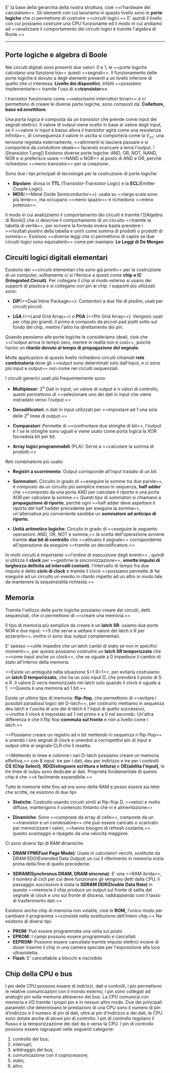 E' la base della gerarchia della nostra struttura, cioè ==l'hardware del calcolatore==.
Gli elementi con cui lavoriamo in questo livello sono le **porte logiche** che ci permettono di costruire ==circuiti logici.==
E' quindi il livello con cui possiamo costruire una CPU funzionante ed il modo in cui andiamo ad ==analizzare il comportamento dei circuiti logici è tramite l'algebra di Boole.==

--------------------------------------------------------------------------

## Porte logiche e algebra di Boole

Nei circuiti digitali sono presenti due valori: 0 e 1, le ==porte logiche calcolano una funzione tra== questi ==segnali==.
Il funzionamento delle porte logiche è dovuto a degli elementi presenti a un livello inferiore di quello che ci interessa: **Livello dei dispositivi**, infatti ==possiamo implementarle== tramite l'uso di **==transistor==**.

I transistor funzionano come ==velocissimi interruttori binari== e ci permettono di creare le diverse porte logiche, sono composti da: **Collettore, base ed emettitore**.

Una porta logica è composta da un transistor che prende come input dei segnali elettrici.
Il valore di output viene scelto in base al valore degli input, se il ==valore in input è basso allora il transistor agirà come una resistenza infinita==, di conseguenza il valore in uscita si comporterà come la $V_{cc}$: una tensione regolata esternamente, ==altrimenti lo lascierà passare e si comporterà da conduttore ideale== facendo scaricare a terra l'output.
![[transistor 1.png]]
Esistono diverse porte logiche: AND, OR, NOT, NAND, NOR e si preferisce usare ==NAND o NOR== al posto di AND e OR, perchè richiedono ==meno transistor== per la creazione.

Sono due i tipi principali di tecnologie per la costruzione di porte logiche:

- **Bipolare**: divisa in **TTL** (Transistor-Transistor Logic) e la **ECL**(Emitter Couple Logic).
- **MOS**(==Metal Oxide Semiconductor==): usata su ==larga scala sono più lente==, ma occupano ==meno spazio== e richiedono ==meno potenza==.

Il modo in cui analizziamo il comportamento dei circuiti è tramite l'[[Algebra di Boole]] che ci descrive il comportamento di un circuito ==tramite la tabella di verità==, per scrivere la formula invece basta prendere i ==risultati positivi della tabella e unirli come somma di prodotti o prodotti di somma==.
Esistono ==diverse leggi che ci permettono di capire se due circuiti logici sono equivalenti== come per esempio: **Le Leggi di De Morgan**.

## Circuiti logici digitali elementari

Esistono dei ==circuiti elementari che sono già pronti== per la costruzione di un computer, solitamente ci si riferisce a questi come **chip o IC (Integrated Circuit)**.
Per collegare il chip al modo esterno si usano dei supporti di plastica e si collegano con pin ai chip.
I supporti più utilizzati sono:

- **DIP**(==Dual Inline Package==): Contenitori a due file di piedini, usati per circuiti piccoli.

- **LGA** (==Land Grid Array==) o **PGA** (==Pin Grid Array==): Vengono usati per chip più grandi, il primo è composto da piccoli pad piatti sotto sul fondo del chip, mentre l'altro ha direttamente dei pin.

Quando pensiamo alle porte logiche le consideriamo ideali, cioè che ==l'output arriva in tempo zero, mentre in realtà non è così==, poichè hanno un **ritardo dovuto al tempo di propagazione del segnale.**

Molte applicazioni di questo livello richiedono circuiti chiamati **rete combinatoria** dove gli ==output sono determinati solo dall'input, e ci sono più input e output== non come nei circuiti sequenziali.

I circuiti generici usati più frequentemente sono:

- **Multiplexer**: $2^n$ Dati in input, un valore di output e n valori di controllo, questi permettono di ==selezionare uno dei dati in input che viene instradato verso l'output.==

- **Decodificatori**: n dati in input utilizzati per ==impostare ad 1 una sola delle $2^n$ linee di output.==

- **Comparatori**: Permette di ==confrontare due stringhe di bit==, l'output è 1 se le stringhe sono uguali e viene usato come porta logica la XOR facnedola bit per bit.

- **Array logici programmabili** (PLA): Serve a ==calcolare la somma di prodotti.==

Reti combinatorie più usate:

- **Registri a scorrimento**: Output corrisponde all'input traslato di un bit.

- **Sommatori:** Circuito in grado di ==eseguire le somme tra due parole==, è composto da un circuito più semplice messo in sequenza, **half adder** che ==composto da una porta AND per calcolare il riporto e una porta XOR per calcolare la somme.== Questi tipo di sommatori si chiamano a **propagazione di riporto**, perchè ogni ==half adder deve aspettare il riporto del half hadder precedente per eseguire la somma==, un'alternativa più conveniente sarebbe un **sommatore ad anticipo di riporto.**

- **Unità aritmetico logiche:** Circuito in grado di ==eseguire le seguento operazioni: AND, OR, NOT e somma,== la scelta dell'operazione avviene tramite **due bit di controllo** che ==attivano il segnale== corrispondente all'operazione da eseguire ==tramite un decodificatore.==

In molti circuiti è importante ==l'ordine di esecuzione degli eventi== , quindi si utilizza il **clock** per ==gestirne la sincronizzazione==, **emette impulsi di larghezza definita ad intervalli costanti**, l'intervallo di tempo fra due impulsi è detto **ciclo di clock** e tramite il clock ==possiamo permette di far eseguire ad un circuito un evento in ritardo rispetto ad un altro in modo tale da mantenere la sequenzialità richiesta.==

## Memoria

Tramite l'utilizzo delle porte logiche possiamo creare dei circuiti, detti sequenziali, che ci permettono di ==creare una memoria.==

Il tipo di memoria più semplice da creare è un **latch SR**: usiamo due porte NOR e due input: ==S che serve a settare il valore del latch e R per azzerarlo==, inoltre ci sono due output complementari.

E' spesso ==utile impedire che un latch cambi di stato se non in specifici momenti==, per questo possiamo costruitre un **latch SR temporizzato** che ==come input anche un clock==, che se uguale a 0 impedisce il cambio di stato all'interno della memoria.

==Esiste un ambiguità nella situazione S=1 R=1==, per evitarla costruiamo un **latch D temporizzato**, che ha un solo input D, che prenderà il posto di S e R. Il valore D verrà memorizzato nel latch solo quando il clock è uguale a 1. ==Questa è una memoria ad 1 bit.==

Esiste un ultimo tipo di memoria: **flip-flop**, che permettono di ==evitare i possibili paradossi logici del D-latch==, per costruirlo mettiamo in sequenza deu latch e l'uscita di uno dei d-latch è l'input di quello successivo, ==inoltre il clock è impostato ad 1 nel primo e a 0 nel secondo.
Un'altra differenza è che il flip flop **commuta sul fronte** e non a livello come i latch.==

==Possiamo creare un registro ad n bit mettendo in sequenza n flip-flop== e unendo i loro segnali di clock e unendoli a corrispettivi pin di input e output oltre al segnale CLR che li resetta.

==Mettendo in linee e colonne i vari D-latch possiamo creare un memoria effettiva,== con 8 input: tre per i dati, deu per indirizzo e tre per i controlli **CS (Chip Select)**, **RD(Distinguere scrittura e lettura)** e **OE(abilita l'input)**, le tre linee di outpu sono dedicate ai dati.
Proprietà fondamentale di questo chip è che ==è facilmente espandibile.==

Tutte le memorie lette fino ad ora sono dette RAM e posso essere sia lette che scritte, ne esistono di due tipi:

- **Statiche**: Costruite usando circuiti simili ai flip-flop D, ==veloci e molto diffuse, mantengono il contenuto fintanto che vi è alimentazione==

- **Dinamiche**: Sono ==composte da array di celle==, composte da un ==transistor e un condesatore== che può essere caricato o scaricato per memorizzare i valori, ==hanno bisogno di refresh costante,== questo svantaggio e ripagato da una velocità maggiore.

Ci sono diversi tipi di RAM dinamiche:

- **DRAM FPM(Fast Page Mode)**: Usate in calcolatori vecchi, sostituite da DRAM EDO(Extended Data Output) un cui il riferimento in memoria inizia prima della fine di quello precedente.

- **SDRAM(Synchronus DRAM, DRAM sincrona)**: E' una ==RAM ibrida==, il numero di cicli per cui deve funzionare gli vengono detti dalla CPU, il passaggio successivo è stata la **SDRAM DDR(Double Data Rate)** in queste ==memorie il chip produce un output sul fronte di salita del segnale di clock e uno sul fronte di discesa, raddoppiando così il tasso di trasferimento dati.==

Esistono anche chip di memoria non volatile, cioè le **ROM,** l’unico modo per cambiare il programma ==consiste nella sostituzione dell’intero chip.== Ne esistono di diversi tipi:

- **PROM:** Può essere programmata una volta sul posto 
- **EPROM:** I campi possono essere programmato e cancellati 
- **EEPROM:** Possono essere cancellate tramite impulsi elettrici inceve di dover inserire il chip in una camera speciale per l'esposizione alla luce ultravioletta.
- **Flash**: E' cancellabile a blocchi e riscivibile

## Chip della CPU e bus

I pin delle CPU possono essere di indirizzi, dati e controlli, i pin permettono le relative comunicazioni con il mondo esterno, i pin sono collegati ad analoghi pin sulla memoria attraverso dei bus.
La CPU comunica con memoria e I/O tramite i propri pin e in nessun altro modo.
Due dei principali parametri che determinano le prestazioni di una CPU sono il numero di pin d’indirizzo e il numero di pin di dati, oltre ai pin d’indirizzo e dei dati, le CPU sono dotate anche di alcuni pin di controllo.
I pin di controllo regolano il flusso e la temporizzazione dei dati da e verso la CPU.
I pin di controllo possono essere ragruppati nelle seguenti categorie:

1) controllo del bus;
2) interrupt;
3) arbitraggio del bus;
4) comunicazione con il coprocessore;
5) stato;
6) altro.